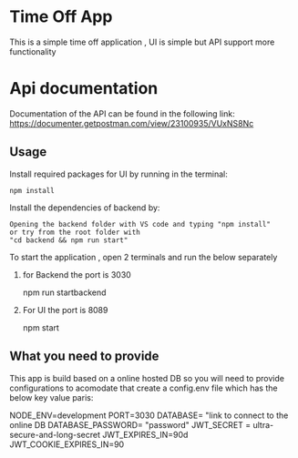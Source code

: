 # Time Off App

This is a simple time off application , UI is simple but API support more functionality

# Api documentation

Documentation of the API can be found in the following link: https://documenter.getpostman.com/view/23100935/VUxNS8Nc

## Usage

Install required packages for UI by running in the terminal:
	
	npm install 

Install the dependencies of backend by:
    
    Opening the backend folder with VS code and typing "npm install"
    or try from the root folder with
    "cd backend && npm run start"
	
To start the application , open 2 terminals and run the below separately

1) for Backend the port is 3030
    
    npm run startbackend

2) For UI the port is 8089
	
    npm start

## What you need to provide
This app is build based on a online hosted DB so you will need to provide configurations to acomodate that
create a config.env file which has the below key value paris:

NODE_ENV=development
PORT=3030
DATABASE= "link to connect to the online DB
DATABASE_PASSWORD= "password"
JWT_SECRET = ultra-secure-and-long-secret
JWT_EXPIRES_IN=90d
JWT_COOKIE_EXPIRES_IN=90


    
